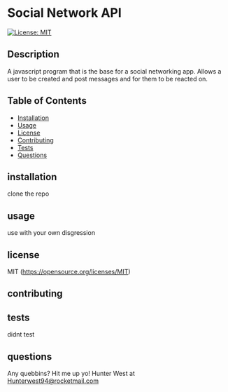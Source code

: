 # Social Network API
  [![License: MIT](https://img.shields.io/badge/License-MIT-yellow.svg)](https://opensource.org/licenses/MIT)
  ## Description
  A javascript program that is the base for a social networking app. Allows a user to be created and post messages and for them to be reacted on.

  ## Table of Contents
  - [Installation](#installation)
  - [Usage](#usage)
  - [License](#license)
  - [Contributing](#contributing)
  - [Tests](#tests)
  - [Questions](#questions)

  ## installation
  clone the repo

  ## usage
  use with your own disgression

  ## license
  MIT
  (https://opensource.org/licenses/MIT)

  ## contributing
  

  ## tests
  didnt test

  ## questions
  Any quebbins? Hit me up yo! Hunter West at Hunterwest94@rocketmail.com